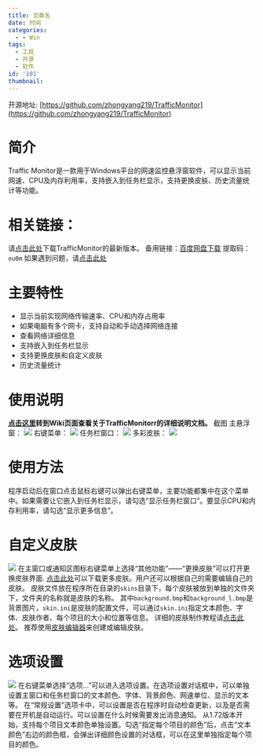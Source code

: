 ```yaml
---
title: 文章名
date: 时间
categories:
  - - Win
tags:
  - 工具
  - 开源
  - 软件
id: '101'
thumbnail:
---
```



开源地址: [https://github.com/zhongyang219/TrafficMonitor](https://github.com/zhongyang219/TrafficMonitor)

# 简介

Traffic Monitor是一款用于Windows平台的网速监控悬浮窗软件，可以显示当前网速、CPU及内存利用率，支持嵌入到任务栏显示，支持更换皮肤、历史流量统计等功能。

# 相关链接：

请[点击此处](https://github.com/zhongyang219/TrafficMonitor/releases/latest)下载TrafficMonitor的最新版本。 备用链接：[百度网盘下载](https://pan.baidu.com/s/15PMt7s-ASpyDwtS__4cUhg) 提取码：`ou0m` 如果遇到问题，请[点击此处](https://github.com/zhongyang219/TrafficMonitor/blob/master/Help.md)

# 主要特性

*   显示当前实现网络传输速率、CPU和内存占用率
*   如果电脑有多个网卡，支持自动和手动选择网络连接
*   查看网络详细信息
*   支持嵌入到任务栏显示
*   支持更换皮肤和自定义皮肤
*   历史流量统计

# 使用说明

**[点击这里](https://github.com/zhongyang219/TrafficMonitor/wiki)转到Wiki页面查看关于TrafficMonitorr的详细说明文档。** 截图 主悬浮窗： ![](https://cdn.uzz5.com/imgs/2021/03/03/r51ArDbA.webp) 右键菜单： ![](https://cdn.uzz5.com/imgs/2021/03/03/C8o09ioV.webp) 任务栏窗口： ![](https://cdn.uzz5.com/imgs/2021/03/03/x2c4oTEC.webp) 多彩皮肤： ![](https://cdn.uzz5.com/imgs/2021/03/03/6z3Uy7lV.webp)

# 使用方法

程序启动后在窗口点击鼠标右键可以弹出右键菜单，主要功能都集中在这个菜单中。如果需要让它嵌入到任务栏显示，请勾选“显示任务栏窗口”。要显示CPU和内存利用率，请勾选“显示更多信息”。

# 自定义皮肤

![](https://cdn.uzz5.com/imgs/2021/03/03/rf3dT5zb.webp) 在主窗口或通知区图标右键菜单上选择“其他功能”——“更换皮肤”可以打开更换皮肤界面. [点击此处](https://github.com/zhongyang219/TrafficMonitorSkin/blob/master/皮肤下载.md)可以下载更多皮肤。用户还可以根据自己的需要编辑自己的皮肤。 皮肤文件放在程序所在目录的`skins`目录下，每个皮肤被放到单独的文件夹下，文件夹的名称就是皮肤的名称。 其中`background.bmp`和`background_l.bmp`是背景图片，`skin.ini`是皮肤的配置文件，可以通过`skin.ini`指定文本颜色、字体、皮肤作者、每个项目的大小和位置等信息。 详细的皮肤制作教程请[点击此处](https://github.com/zhongyang219/TrafficMonitor/blob/master/皮肤制作教程.md)。 推荐使用[皮肤编辑器](https://github.com/zhongyang219/TrafficMonitorSkinEditor/releases)来创建或编辑皮肤。

# 选项设置

![](https://cdn.uzz5.com/imgs/2021/03/03/A5hwn8lC.webp) 在右键菜单选择“选项...”可以进入选项设置。在选项设置对话框中，可以单独设置主窗口和任务栏窗口的文本颜色、字体、背景颜色、网速单位、显示的文本等。 在“常规设置”选项卡中，可以设置是否在程序时自动检查更新，以及是否需要在开机是自动运行。可以设置在什么时候需要发出消息通知。 从1.72版本开始，支持每个项目文本颜色单独设置。勾选“指定每个项目的颜色”后，点击“文本颜色”右边的颜色框，会弹出详细颜色设置的对话框，可以在这里单独指定每个项目的颜色。